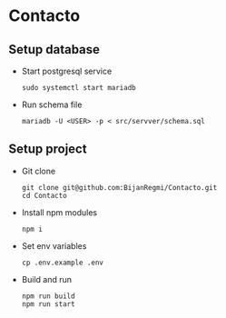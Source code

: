 # Contacto

## Setup database
- Start postgresql service 
	```
	sudo systemctl start mariadb
	```
- Run schema file
	```
	mariadb -U <USER> -p < src/servver/schema.sql
	```

## Setup project
- Git clone 
	```
	git clone git@github.com:BijanRegmi/Contacto.git
	cd Contacto
	```
- Install npm modules 
	```
	npm i
	```
- Set env variables
	```
	cp .env.example .env
	```
- Build and run
	```
	npm run build
	npm run start
	```
